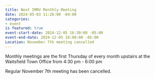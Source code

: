 ```yaml
---
title: Next IMRV Monthly Meeting
date: 2024-05-03 11:26:00 -04:00
categories:
- event
is featured: true
event-start-date: 2024-12-05 16:30:00 -05:00
event-end-date: 2024-12-05 18:00:00 -05:00
Location: November 7th meeting cancelled
---
```


Monthly meetings are the first Thursday of every month upstairs at the Waitsfield Town Office from 4:30 pm - 6:00 pm 

Regular November 7th meeting has been cancelled.  